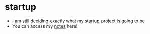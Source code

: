 # startup

+ I am still deciding exactly what my startup project is going to be
+ You can access my [notes](notes.md) here!